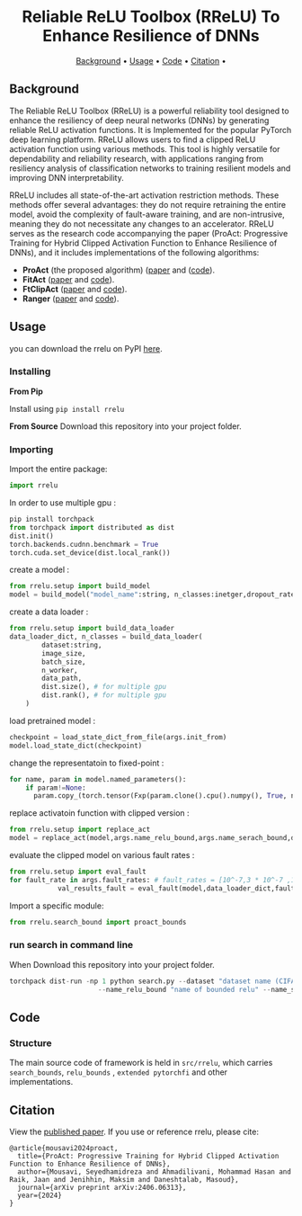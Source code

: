 <h1 align="center">
  <br/>
    Reliable ReLU Toolbox (RReLU) To Enhance Resilience of DNNs 
  </br>
</h1>
<p align="center">
<a href="#background">Background</a> •
<a href="#usage">Usage</a> •
<a href="#code">Code</a> •
<a href="#citation">Citation</a> •
</p>

## Background
The Reliable ReLU Toolbox (RReLU) is a powerful reliability tool designed to enhance the resiliency of deep neural networks (DNNs) by generating reliable ReLU activation functions.
It is Implemented for the popular PyTorch deep learning platform.
RReLU allows users to find a clipped ReLU activation function using various methods.
This tool is highly versatile for dependability and reliability research, with applications ranging from resiliency analysis of classification networks to training resilient models and improving DNN interpretability.

RReLU includes all state-of-the-art activation restriction methods. These methods offer several advantages: they do not require retraining the entire model, avoid the complexity of fault-aware training, and are non-intrusive, meaning they do not necessitate any changes to an accelerator.
RReLU serves as the research code accompanying the paper (ProAct: Progressive Training for Hybrid Clipped Activation Function to Enhance Resilience of DNNs), and it includes implementations of the following algorithms:

* **ProAct** (the proposed algorithm) ([paper](https://arxiv.org/abs/2406.06313) and ([code](https://github.com/hamidmousavi0/reliable-relu-toolbox/blob/master/src/search_bound/proact.py)).
* **FitAct** ([paper](https://arxiv.org/pdf/2112.13544) and [code](https://github.com/hamidmousavi0/reliable-relu-toolbox/blob/master/src/search_bound/fitact.py)).
* **FtClipAct** ([paper](https://arxiv.org/pdf/1912.00941) and [code](https://github.com/hamidmousavi0/reliable-relu-toolbox/blob/master/src/search_bound/ftclip.py)).
* **Ranger** ([paper](https://arxiv.org/pdf/2003.13874) and [code](https://github.com/hamidmousavi0/reliable-relu-toolbox/blob/master/src/search_bound/ranger.py)).

## Usage
you can download the rrelu on PyPI [here](https://pypi.org/project/rrelu/).

### Installing

**From Pip**

Install using `pip install rrelu`

**From Source**
Download this repository into your project folder.

### Importing

Import the entire package:

```python
import rrelu
```

In order to use multiple gpu : 

```python
pip install torchpack
from torchpack import distributed as dist
dist.init()
torch.backends.cudnn.benchmark = True
torch.cuda.set_device(dist.local_rank())
```

create a model : 

```python
from rrelu.setup import build_model
model = build_model("model_name":string, n_classes:inetger,dropout_rate:float).cuda()
```

create a data loader : 

```python
from rrelu.setup import build_data_loader
data_loader_dict, n_classes = build_data_loader(
        dataset:string,
        image_size,
        batch_size,
        n_worker,
        data_path,
        dist.size(), # for multiple gpu 
        dist.rank(), # for multiple gpu
    )
```

load pretrained model : 

```python
checkpoint = load_state_dict_from_file(args.init_from)
model.load_state_dict(checkpoint) 
```

change the representatoin to fixed-point : 

```python
for name, param in model.named_parameters():
    if param!=None:
      param.copy_(torch.tensor(Fxp(param.clone().cpu().numpy(), True, n_word=args.n_word,n_frac=args.n_frac,n_int=args.n_int).get_val()))
```
replace activatoin function with clipped version : 

```python
from rrelu.setup import replace_act
model = replace_act(model,args.name_relu_bound,args.name_serach_bound,data_loader_dict,args.bounds_type,args.bitflip)
```

evaluate the clipped model on various fault rates : 

```python
from rrelu.setup import eval_fault
for fault_rate in args.fault_rates: # fault_rates = [10^-7,3 * 10^-7 ,10^-6 , 3 * 10^-6 , 10^-5 , 3 * 10^-5]
            val_results_fault = eval_fault(model,data_loader_dict,fault_rate,args.iterations,args.bitflip,args.n_word , args.n_frac, args.n_int)
```

Import a specific module:

```python
from rrelu.search_bound import proact_bounds 
```

### run search in command line 
When Download this repository into your project folder.
```python
torchpack dist-run -np 1 python search.py --dataset "dataset name (CIFAR10, CIFAR100)" --data_path "path to the dataset" --model "name of the model" --init_from "pretrained file path" \
                      --name_relu_bound "name of bounded relu" --name_serach_bound "name of the search algorithm" --bounds_type "type of thresholds" --bitflip "value representaiton"
```


## Code

### Structure

The main source code of framework is held in `src/rrelu`, which carries `search_bounds`, `relu_bounds` , `extended pytorchfi` and other  implementations.


## Citation

View the [published paper](https://arxiv.org/abs/2406.06313). If you use or reference rrelu, please cite:

```
@article{mousavi2024proact,
  title={ProAct: Progressive Training for Hybrid Clipped Activation Function to Enhance Resilience of DNNs},
  author={Mousavi, Seyedhamidreza and Ahmadilivani, Mohammad Hasan and Raik, Jaan and Jenihhin, Maksim and Daneshtalab, Masoud},
  journal={arXiv preprint arXiv:2406.06313},
  year={2024}
}
```
